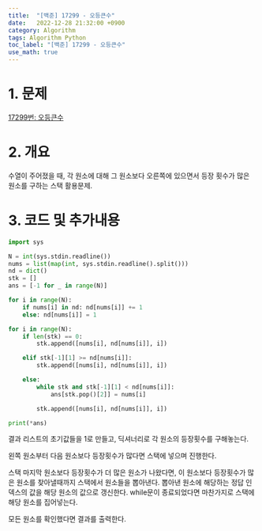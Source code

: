 ```yaml
---
title:  "[백준] 17299 - 오등큰수"
date:   2022-12-28 21:32:00 +0900
category: Algorithm
tags: Algorithm Python
toc_label: "[백준] 17299 - 오등큰수"
use_math: true
---
```


# 1. 문제
[17299번: 오등큰수](https://www.acmicpc.net/problem/17299)



# 2. 개요
수열이 주어졌을 때, 각 원소에 대해 그 원소보다 오른쪽에 있으면서 등장 횟수가 많은 원소를 구하는 스택 활용문제.



# 3. 코드 및 추가내용
```python
import sys

N = int(sys.stdin.readline())
nums = list(map(int, sys.stdin.readline().split()))
nd = dict()
stk = []
ans = [-1 for _ in range(N)]

for i in range(N):
    if nums[i] in nd: nd[nums[i]] += 1
    else: nd[nums[i]] = 1

for i in range(N):
    if len(stk) == 0:
        stk.append([nums[i], nd[nums[i]], i])

    elif stk[-1][1] >= nd[nums[i]]:
        stk.append([nums[i], nd[nums[i]], i])

    else: 
        while stk and stk[-1][1] < nd[nums[i]]:
            ans[stk.pop()[2]] = nums[i]

        stk.append([nums[i], nd[nums[i]], i])

print(*ans)
```

결과 리스트의 초기값들을 1로 만들고, 딕셔너리로 각 원소의 등장횟수를 구해놓는다.

왼쪽 원소부터 다음 원소보다 등장횟수가 많다면 스택에 넣으며 진행한다.

스택 마지막 원소보다 등장횟수가 더 많은 원소가 나왔다면, 이 원소보다 등장횟수가 많은 원소를 찾아낼때까지 스택에서 원소들을 뽑아낸다. 뽑아낸 원소에 해당하는 정답 인덱스의 값을 해당 원소의 값으로 갱신한다. while문이 종료되었다면 마찬가지로 스택에 해당 원소를 집어넣는다.

모든 원소를 확인했다면 결과를 출력한다.